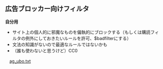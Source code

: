 ## 広告ブロッカー向けフィルタ
<strong>自分用</strong>
* サイト上の個人的に邪魔なものを偏執的にブロックする（もしくは購読フィルタの例外にしておきたいルールを許可、$badfilterにする）
* 文法の知識がないので最適なルールではないかも
* （誰も使わないと思うけど）CC0

　[ag_ubo.txt](https://raw.githubusercontent.com/mori-jio/ContentsBlock/main/ag_ubo.txt)
